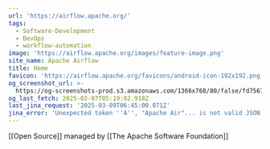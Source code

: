 ```yaml
---
url: 'https://airflow.apache.org/'
tags:
  - Software-Development
  - DevOps
  - workflow-automation
image: 'https://airflow.apache.org/images/feature-image.png'
site_name: Apache Airflow
title: Home
favicon: 'https://airflow.apache.org/favicons/android-icon-192x192.png'
og_screenshot_url: >-
  https://og-screenshots-prod.s3.amazonaws.com/1366x768/80/false/fd7567a9d24f610eed8dbfc9b0d94398c1e0e307906435c104dad363bd1dd1ad.jpeg
og_last_fetch: 2025-03-07T05:19:02.918Z
last_jina_request: '2025-03-09T06:45:00.071Z'
jina_error: 'Unexpected token ''A'', "Apache Air"... is not valid JSON'
---
```

[[Open Source]] managed by [[The Apache Software Foundation]]
